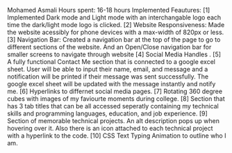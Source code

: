 Mohamed Asmali
Hours spent: 16-18 hours
Implemented Feautures:
[1] Implemented Dark mode and Light mode with an interchangable logo each time the dark/light mode logo is clicked.
[2] Website Responsiveness: Made the website acessibly for phone devices with a max-width of 820px or less.
[3] Navigation Bar: Created a navigation bar at the top of the page to go to different sections of the website. And an Open/Close navigation bar for smaller screens to navigate through website
[4] Social Media Handles .
[5] A fully functional Contact Me section that is connected to a google excel sheet. User will be able to input their name, email, and message and a notification will be printed if their message was sent successfully. The google excel sheet will be updated with the message instantly and notify me.
[6] Hyperlinks to differnet social media pages.
[7] Rotating 360 degree cubes with images of my faviourte moments during college.
[8] Section that has 3 tab titles that can be all accessed seperatly containing my technical skills and programming languages, education, and job experience. 
[9] Section of memorable technical projects. An alt description pops up when hovering over it. Also there is an icon attached to each technical project with a hyperlink to the code.
[10] CSS Text Typing Animation to outline who I am.

